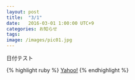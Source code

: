 ```yaml
---
layout: post
title:  "3/1"
date:   2016-03-01 1:00:00 UTC+9
categories: お知らせ
tags:
image: /images/pic01.jpg
---
```


日付テスト

{% highlight ruby %}
[Yahoo!][Yahoo]
{% endhighlight %}

[Yahoo]: http://yahoo.co.jp
